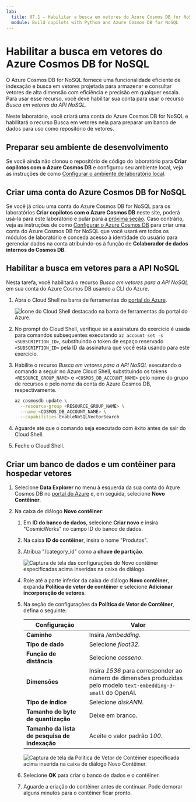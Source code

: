 ```yaml
---
lab:
  title: 07.1 – Habilitar a busca em vetores do Azure Cosmos DB for NoSQL
  module: Build copilots with Python and Azure Cosmos DB for NoSQL
---
```


# Habilitar a busca em vetores do Azure Cosmos DB for NoSQL

O Azure Cosmos DB for NoSQL fornece uma funcionalidade eficiente de indexação e busca em vetores projetada para armazenar e consultar vetores de alta dimensão com eficiência e precisão em qualquer escala. Para usar esse recurso, você deve habilitar sua conta para usar o recurso *Busca em vetores da API NoSQL*.

Neste laboratório, você criará uma conta do Azure Cosmos DB for NoSQL e habilitará o recurso Busca em vetores nela para preparar um banco de dados para uso como repositório de vetores.

## Preparar seu ambiente de desenvolvimento

Se você ainda não clonou o repositório de código do laboratório para **Criar copilotos com o Azure Cosmos DB** e configurou seu ambiente local, veja as instruções de como [Configurar o ambiente de laboratório local](00-setup-lab-environment.md).

## Criar uma conta do Azure Cosmos DB for NoSQL

Se você já criou uma conta do Azure Cosmos DB for NoSQL para os laboratórios **Criar copilotos com o Azure Cosmos DB** neste site, poderá usá-la para este laboratório e pular para a [próxima seção](#enable-vector-search-for-nosql-api). Caso contrário, veja as instruções de como [Configurar o Azure Cosmos DB](../../common/instructions/00-setup-cosmos-db.md) para criar uma conta do Azure Cosmos DB for NoSQL que você usará em todos os módulos de laboratório e conceda acesso à identidade do usuário para gerenciar dados na conta atribuindo-os à função de **Colaborador de dados internos do Cosmos DB**.

## Habilitar a busca em vetores para a API NoSQL

Nesta tarefa, você habilitará o recurso *Busca em vetores para a API NoSQL* em sua conta do Azure Cosmos DB usando a CLI do Azure.

1. Abra o Cloud Shell na barra de ferramentas do [portal do Azure](https://portal.azure.com).

    ![Ícone do Cloud Shell destacado na barra de ferramentas do portal do Azure.](media/07-azure-portal-toolbar-cloud-shell.png)

2. No prompt do Cloud Shell, verifique se a assinatura do exercício é usada para comandos subsequentes executando `az account set -s <SUBSCRIPTION_ID>`, substituindo o token de espaço reservado `<SUBSCRIPTION_ID>` pela ID da assinatura que você está usando para este exercício.

3. Habilite o recurso *Busca em vetores para a API NoSQL* executando o comando a seguir no Azure Cloud Shell, substituindo os tokens `<RESOURCE_GROUP_NAME>` e `<COSMOS_DB_ACCOUNT_NAME>` pelo nome do grupo de recursos e pelo nome da conta do Azure Cosmos DB, respectivamente.

     ```bash
     az cosmosdb update \
       --resource-group <RESOURCE_GROUP_NAME> \
       --name <COSMOS_DB_ACCOUNT_NAME> \
       --capabilities EnableNoSQLVectorSearch
     ```

4. Aguarde até que o comando seja executado com êxito antes de sair do Cloud Shell.

5. Feche o Cloud Shell.

## Criar um banco de dados e um contêiner para hospedar vetores

1. Selecione **Data Explorer** no menu à esquerda da sua conta do Azure Cosmos DB no [portal do Azure](https://portal.azure.com) e, em seguida, selecione **Novo Contêiner**.

2. Na caixa de diálogo **Novo contêiner**:
   1. Em **ID do banco de dados**, selecione **Criar novo** e insira "CosmicWorks" no campo ID do banco de dados.
   2. Na caixa **ID do contêiner**, insira o nome "Produtos".
   3. Atribua "/category_id" como a **chave de partição**.

      ![Captura de tela das configurações do Novo contêiner especificadas acima inseridas na caixa de diálogo.](media/07-azure-cosmos-db-new-container.png)

   4. Role até a parte inferior da caixa de diálogo **Novo contêiner**, expanda **Política de vetor de contêiner** e selecione **Adicionar incorporação de vetores**.

   5. Na seção de configurações da **Política de Vetor de Contêiner**, defina o seguinte:

      | Configuração | Valor |
      | ------- | ----- |
      | **Caminho** | Insira */embedding*. |
      | **Tipo de dado** | Selecione *float32*. |
      | **Função de distância** | Selecione *cosseno*. |
      | **Dimensões** | Insira *1536* para corresponder ao número de dimensões produzidas pelo modelo `text-embedding-3-small` do OpenAI. |
      | **Tipo de índice** | Selecione *diskANN*. |
      | **Tamanho do byte de quantização** | Deixe em branco. |
      | **Tamanho da lista de pesquisa de indexação** | Aceite o valor padrão *100*. |

      ![Captura de tela da Política de Vetor de Contêiner especificada acima inserida na caixa de diálogo Novo Contêiner.](media/07-azure-cosmos-db-container-vector-policy.png)

   6. Selecione **OK** para criar o banco de dados e o contêiner.

   7. Aguarde a criação do contêiner antes de continuar. Pode demorar alguns minutos para o contêiner ficar pronto.
